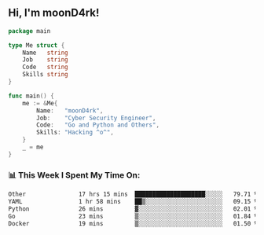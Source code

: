 <h2> Hi, I'm moonD4rk!</h2>

```go
package main

type Me struct {
	Name   string
	Job    string
	Code   string
	Skills string
}

func main() {
	me := &Me{
		Name:   "moonD4rk",
		Job:    "Cyber Security Engineer",
		Code:   "Go and Python and Others",
		Skills: "Hacking ^o^",
	}
	_ = me
}
```

<h3>📊 This Week I Spent My Time On:</h3>
<!-- <img align='right' src="https://github-readme-stats.vercel.app/api?username=moond4rk&show_icons=true&theme=radical", width="300" height="150"> -->

<!--START_SECTION:waka-->

```txt
Other               17 hrs 15 mins  ████████████████████░░░░░   79.71 %
YAML                1 hr 58 mins    ██▒░░░░░░░░░░░░░░░░░░░░░░   09.15 %
Python              26 mins         ▓░░░░░░░░░░░░░░░░░░░░░░░░   02.01 %
Go                  23 mins         ▒░░░░░░░░░░░░░░░░░░░░░░░░   01.84 %
Docker              19 mins         ▒░░░░░░░░░░░░░░░░░░░░░░░░   01.50 %
```

<!--END_SECTION:waka-->

